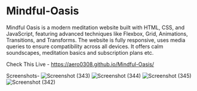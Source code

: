 # Mindful-Oasis
 Mindful Oasis is a modern meditation website built with HTML, CSS, and JavaScript, featuring advanced techniques like Flexbox, Grid, Animations, Transitions, and Transforms. The website is fully responsive, uses media queries to ensure compatibility across all devices. It offers calm soundscapes, meditation basics and subscription plans etc.
 
Check This Live - https://aero0308.github.io/Mindful-Oasis/

Screenshots-
![Screenshot (343)](https://github.com/user-attachments/assets/b4374954-0155-4960-bac4-65e45d1fae8d)
![Screenshot (344)](https://github.com/user-attachments/assets/1938f6f2-e082-4540-8c8f-e0162ada3d2c)
![Screenshot (345)](https://github.com/user-attachments/assets/6b76c9b9-884e-4003-8891-374b2b3dd853)
![Screenshot (342)](https://github.com/user-attachments/assets/20d7f4d3-d2b0-495c-a2b3-a500cee2b533)
